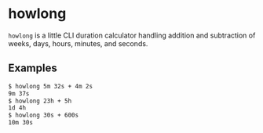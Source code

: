 # howlong

`howlong` is a little CLI duration calculator handling addition and
subtraction of weeks, days, hours, minutes, and seconds.

## Examples

```sh
$ howlong 5m 32s + 4m 2s
9m 37s
$ howlong 23h + 5h
1d 4h
$ howlong 30s + 600s
10m 30s
```
